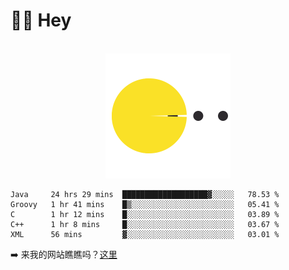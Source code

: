 
# 👋🏻 Hey
<div align="center">
	<br>
	<img src="https://raw.githubusercontent.com/Aniket965/Aniket965/master/pacman.svg?sanitize=true" width="200" height="200">
	<br>
</div>

<!--START_SECTION:waka-->
```text
Java     24 hrs 29 mins  ███████████████████▓░░░░░   78.53 % 
Groovy   1 hr 41 mins    █▒░░░░░░░░░░░░░░░░░░░░░░░   05.41 % 
C        1 hr 12 mins    █░░░░░░░░░░░░░░░░░░░░░░░░   03.89 % 
C++      1 hr 8 mins     █░░░░░░░░░░░░░░░░░░░░░░░░   03.67 % 
XML      56 mins         ▓░░░░░░░░░░░░░░░░░░░░░░░░   03.01 % 
```
<!--END_SECTION:waka-->

 ➡️  来我的网站瞧瞧吗？[这里](https://www.shaolongfei.com)

